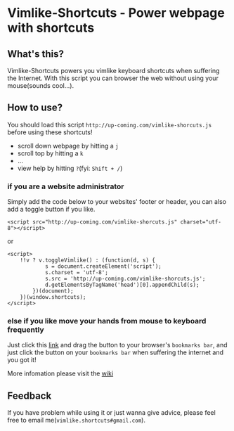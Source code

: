 Vimlike-Shortcuts - Power webpage with shortcuts
=============================================================

What's this?  
------------

Vimlike-Shortcuts powers you vimlike keyboard shortcuts when suffering the
Internet.  With this script you can browser the web without using your
mouse(sounds cool...).


How to use?  
----------- 

You should load this script `http://up-coming.com/vimlike-shorcuts.js` before using these shortcuts!

* scroll down webpage by hitting a `j`
* scroll top by hitting a `k`
* ...
* view help by hitting `?`(fyi: `Shift + /`)

### if you are a website administrator

Simply add the code below to your websites' footer or header, you can also add a toggle button if you like.

    <script src="http://up-coming.com/vimlike-shorcuts.js" charset="utf-8"></script>

or

    <script> 
        !!v ? v.toggleVimlike() : (function(d, s) {
                s = document.createElement('script');
                s.charset = 'utf-8';
                s.src = 'http://up-coming.com/vimlike-shorcuts.js';
                d.getElementsByTagName('head')[0].appendChild(s);
            })(document);
        })(window.shortcuts);
    </script>

### else if you like move your hands from mouse to keyboard frequently

Just click this [link](http://up-coming.com/user-manual.html) and drag the
button to your browser's  `bookmarks bar`, and just click the button on your
`bookmarks bar` when suffering the internet  and you got it!

More infomation please visit the [wiki](http://up-coming.com/wiki.html)

Feedback
--------

If you have problem while using it or just wanna give advice, please feel
free to email me(`vimlike.shortcuts#gmail.com`).
